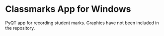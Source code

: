 # Classmarks App for Windows
PyQT app for recording student marks.
Graphics have not been included in the repository.

